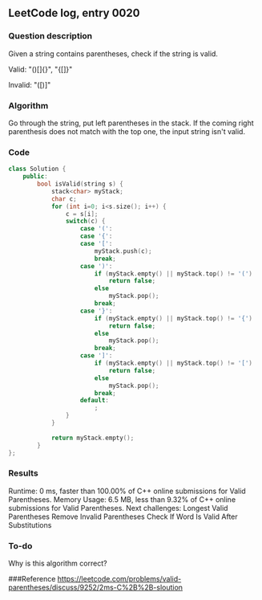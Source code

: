 ## LeetCode log, entry 0020

### Question description

Given a string contains parentheses, check if the string is valid.

Valid: "()[]{}", "{[]}"

Invalid: "([)]"

### Algorithm

Go through the string, put left parentheses in the stack. If the coming right parenthesis does not match with the top one, the input string isn't valid. 

### Code

```cpp
class Solution {
    public:
        bool isValid(string s) {
            stack<char> myStack;
            char c;
            for (int i=0; i<s.size(); i++) {
                c = s[i];
                switch(c) {
                    case '(':
                    case '{':
                    case '[':
                        myStack.push(c);
                        break;
                    case ')':
                        if (myStack.empty() || myStack.top() != '(')
                            return false;
                        else 
                            myStack.pop();
                        break;
                    case '}':
                        if (myStack.empty() || myStack.top() != '{')
                            return false;
                        else 
                            myStack.pop();
                        break;
                    case ']':
                        if (myStack.empty() || myStack.top() != '[')
                            return false;
                        else 
                            myStack.pop();
                        break;
                    default:
                        ;
                }
            }
            
            return myStack.empty();
        }
};
```

### Results

Runtime: 0 ms, faster than 100.00% of C++ online submissions for Valid Parentheses.
Memory Usage: 6.5 MB, less than 9.32% of C++ online submissions for Valid Parentheses.
Next challenges:
Longest Valid Parentheses
Remove Invalid Parentheses
Check If Word Is Valid After Substitutions

### To-do

Why is this algorithm correct?

###Reference
https://leetcode.com/problems/valid-parentheses/discuss/9252/2ms-C%2B%2B-sloution